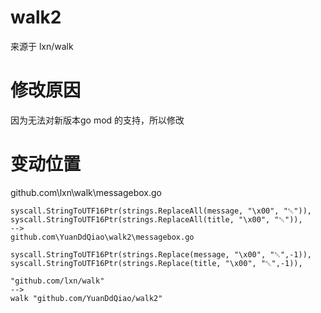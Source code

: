 # walk2
来源于 lxn/walk
# 修改原因
因为无法对新版本go mod 的支持，所以修改
# 变动位置
github.com\lxn\walk\messagebox.go

    syscall.StringToUTF16Ptr(strings.ReplaceAll(message, "\x00", "␀")),
    syscall.StringToUTF16Ptr(strings.ReplaceAll(title, "\x00", "␀")),
    -->
    github.com\YuanDdQiao\walk2\messagebox.go

    syscall.StringToUTF16Ptr(strings.Replace(message, "\x00", "␀",-1)),
    syscall.StringToUTF16Ptr(strings.Replace(title, "\x00", "␀",-1)),

    "github.com/lxn/walk"
    -->
    walk "github.com/YuanDdQiao/walk2"
